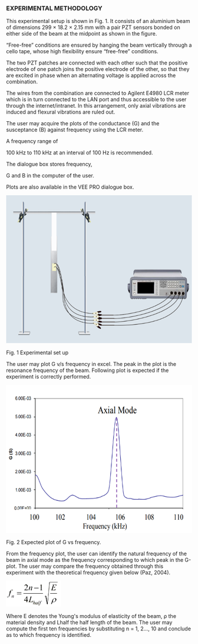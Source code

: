 ### EXPERIMENTAL METHODOLOGY

This experimental setup is shown in Fig. 1. It consists of an aluminium beam of dimensions 299 × 18.2
× 2.15 mm with a pair PZT sensors bonded on either side of the beam at the midpoint as shown in the
figure.

“Free-free” conditions are ensured by hanging the beam vertically through a cello tape, whose
high flexibility ensure “free-free” conditions.

The two PZT patches are connected with each other such that the positive electrode of one patch joins the positive electrode of the other, so that they are excited in phase when an alternating voltage is applied across the combination.

The wires from the combination are connected to Agilent E4980 LCR meter which is in turn connected to the LAN port and thus accessible to the user through the internet/intranet. In this arrangement, only axial vibrations are induced and flexural vibrations are ruled out.

The user may acquire the plots of the conductance (G) and the susceptance (B) against frequency using
the LCR meter.

A frequency range of

100 kHz to 110 kHz at an interval of 100 Hz is recommended.

The dialogue box stores frequency,

G and B in the computer of the user.

Plots are also available in the VEE PRO dialogue box. 

<img src="images/1.jpg" height="400px">

Fig. 1 Experimental set up 

The user may plot G v/s frequency in excel. The peak in the plot is the resonance frequency of the
beam. Following plot is expected if the experiment is correctly performed.

<img src="images/th2.png" height="400px">

Fig. 2 Expected plot of G vs frequency.

From the frequency plot, the user can identify the natural frequency of the beam in axial mode as the
frequency corresponding to which peak in the G-plot. The user may compare the frequency obtained
through this experiment with the theoretical frequency given below (Paz, 2004). 

<img src="images/th3.png" height="70px">

Where E denotes the Young's modulus of elasticity of the beam, ρ the material density and Lhalf the half
length of the beam. The user may compute the first ten frequencies by substituting n = 1, 2..., 10 and
conclude as to which frequency is identified. 

